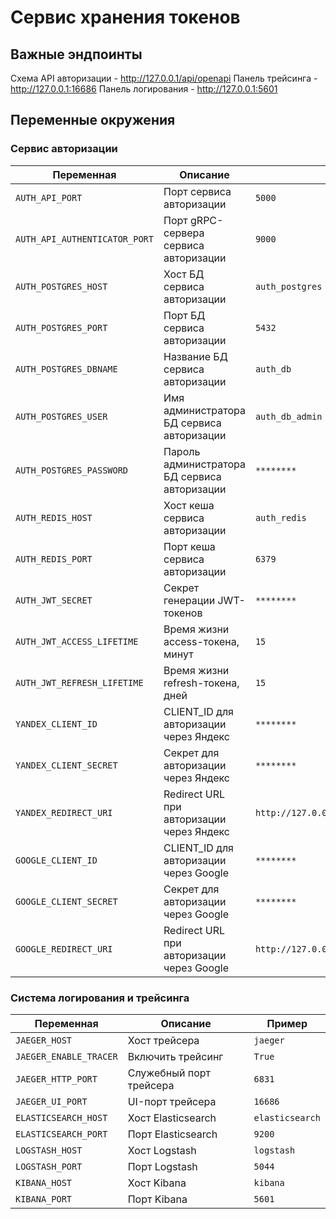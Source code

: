 # Сервис хранения токенов

## Важные эндпоинты
Схема API авторизации - http://127.0.0.1/api/openapi
Панель трейсинга - http://127.0.0.1:16686
Панель логирования - http://127.0.0.1:5601

## Переменные окружения
### Сервис авторизации
| Переменная                    | Описание                                     | Пример                                  |
|-------------------------------|----------------------------------------------|-----------------------------------------|
| `AUTH_API_PORT`               | Порт сервиса авторизации                     | `5000`                                  |
| `AUTH_API_AUTHENTICATOR_PORT` | Порт gRPC-сервера сервиса авторизации        | `9000`                                  |
| `AUTH_POSTGRES_HOST`          | Хост БД сервиса авторизации                  | `auth_postgres`                         |
| `AUTH_POSTGRES_PORT`          | Порт БД сервиса авторизации                  | `5432`                                  |
| `AUTH_POSTGRES_DBNAME`        | Название БД сервиса авторизации              | `auth_db`                               |
| `AUTH_POSTGRES_USER`          | Имя администратора БД сервиса авторизации    | `auth_db_admin`                         |
| `AUTH_POSTGRES_PASSWORD`      | Пароль администратора БД сервиса авторизации | `********`                              |
| `AUTH_REDIS_HOST`             | Хост кеша сервиса авторизации                | `auth_redis`                            |
| `AUTH_REDIS_PORT`             | Порт кеша сервиса авторизации                | `6379`                                  |
| `AUTH_JWT_SECRET`             | Секрет генерации JWT-токенов                 | `********`                              |
| `AUTH_JWT_ACCESS_LIFETIME`    | Время жизни access-токена, минут             | `15`                                    |
| `AUTH_JWT_REFRESH_LIFETIME`   | Время жизни refresh-токена, дней             | `15`                                    |
| `YANDEX_CLIENT_ID`            | CLIENT_ID для авторизации через Яндекс       | `********`                              |
| `YANDEX_CLIENT_SECRET`        | Секрет для авторизации через Яндекс          | `********`                              |
| `YANDEX_REDIRECT_URI`         | Redirect URL при авторизации через Яндекс    | `http://127.0.0.1/api/v1/signup/yandex` |
| `GOOGLE_CLIENT_ID`            | CLIENT_ID для авторизации через Google       | `********`                              |
| `GOOGLE_CLIENT_SECRET`        | Секрет для авторизации через Google          | `********`                              |
| `GOOGLE_REDIRECT_URI`         | Redirect URL при авторизации через Google    | `http://127.0.0.1/api/v1/signup/google` |

### Система логирования и трейсинга
| Переменная             | Описание                | Пример          |
|------------------------|-------------------------|-----------------|
| `JAEGER_HOST`          | Хост трейсера           | `jaeger`        |
| `JAEGER_ENABLE_TRACER` | Включить трейсинг       | `True`          |
| `JAEGER_HTTP_PORT`     | Служебный порт трейсера | `6831`          |
| `JAEGER_UI_PORT`       | UI-порт трейсера        | `16686`         |
| `ELASTICSEARCH_HOST`   | Хост Elasticsearch      | `elasticsearch` |
| `ELASTICSEARCH_PORT`   | Порт Elasticsearch      | `9200`          |
| `LOGSTASH_HOST`        | Хост Logstash           | `logstash`      |
| `LOGSTASH_PORT`        | Порт Logstash           | `5044`          |
| `KIBANA_HOST`          | Хост Kibana             | `kibana`        |
| `KIBANA_PORT`          | Порт Kibana             | `5601`          |
